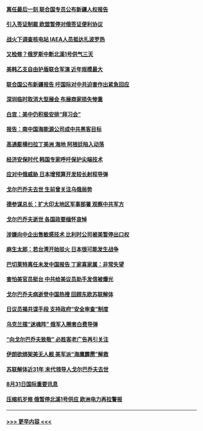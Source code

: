 #### [离任最后一刻 联合国专员公布新疆人权报告](../pages/prog202/a103515615.md?t=09011001) 
#### [引入签证制裁 欧盟暂停对俄签证便利协议](../pages/prog202/a103515624.md?t=09011001) 
#### [战火下调查核电站 IAEA人员抵达扎波罗热](../pages/prog202/a103515630.md?t=09011001) 
#### [又检修？俄罗斯中断北溪1号供气三天](../pages/prog202/a103515626.md?t=09011001) 
#### [美韩乙支自由护盾联合军演 近年规模最大](../pages/prog202/a103515628.md?t=09011001) 
#### [联合国公布新疆报告 吁国际对中共迫害作出紧急回应](../pages/prog202/a103515565.md?t=09011001) 
#### [深圳临时取消大型展会 布展商家损失惨重](../pages/prog202/a103514615.md?t=09011001) 
#### [白宫：美中仍积极安排“拜习会”](../pages/prog202/a103515534.md?t=09011001) 
#### [报告：南中国海能源公司成中共黑客目标](../pages/prog202/a103515438.md?t=09011001) 
#### [高通膨横扫拉丁美洲 海地 阿根廷陷入动荡](../pages/prog202/a103515444.md?t=09011001) 
#### [经济安保时代 韩国专家呼吁保护尖端技术](../pages/prog202/a103515434.md?t=09011001) 
#### [应对中俄威胁 日本增预算开发较长射程导弹](../pages/prog202/a103515431.md?t=09011001) 
#### [戈尔巴乔夫去世 生前曾关注乌俄局势](../pages/prog202/a103515420.md?t=09011001) 
#### [德参谋总长：扩大印太地区军事部署 观察中共军方](../pages/prog202/a103515392.md?t=09011001) 
#### [戈尔巴乔夫逝世 各国政要缅怀哀悼](../pages/prog202/a103515429.md?t=09011001) 
#### [涉嫌向中企出售敏感技术 比利时公司被美暂停出口权](../pages/prog202/a103515318.md?t=09011001) 
#### [麻生太郎：若台湾开始驳火 日本很可能发生战争](../pages/prog202/a103515305.md?t=09011001) 
#### [巴切莱特离任未发中国报告 丁家喜家属：非常失望](../pages/prog202/a103515287.md?t=09011001) 
#### [害怕美官员挺台 中共给美议员助手发信被爆光](../pages/prog202/a103515299.md?t=09011001) 
#### [戈尔巴乔夫病逝登中国热搜 回顾东欧苏联解体](../pages/prog202/a103515281.md?t=09011001) 
#### [日议员揭共谍手段 支持政府“安全审查”制度](../pages/prog202/a103515178.md?t=09011001) 
#### [乌克兰摆“迷魂阵” 俄军入圈套白费导弹](../pages/prog202/a103515201.md?t=09011001) 
#### [“向戈尔巴乔夫致敬” 必胜客老广告再引关注](../pages/prog202/a103515196.md?t=09011001) 
#### [伊朗欲绑架美无人舰 美军派“海鹰霹雳”解救](../pages/prog202/a103515186.md?t=09011001) 
#### [苏联解体近31年 末代领导人戈尔巴乔夫去世](../pages/prog202/a103515168.md?t=09011001) 
#### [8月31日国际重要讯息](../pages/prog202/a103515166.md?t=09011001) 
#### [压缩机岁修 俄暂停北溪1号供应 欧洲电力再拉警报](../pages/prog202/a103515054.md?t=09011001) 

----
#### [ >>> 更早内容 <<< ](../indexes/prog202-earlier.md)
